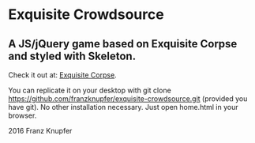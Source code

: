 # Exquisite Crowdsource
## A JS/jQuery game based on Exquisite Corpse and styled with Skeleton.

Check it out at: [Exquisite Corpse](http://the-exquisite-corpse-6289.herokuapp.com/).

You can replicate it on your desktop with git clone https://github.com/franzknupfer/exquisite-crowdsource.git (provided you have git). No other installation necessary. Just open home.html in your browser.

2016 Franz Knupfer
